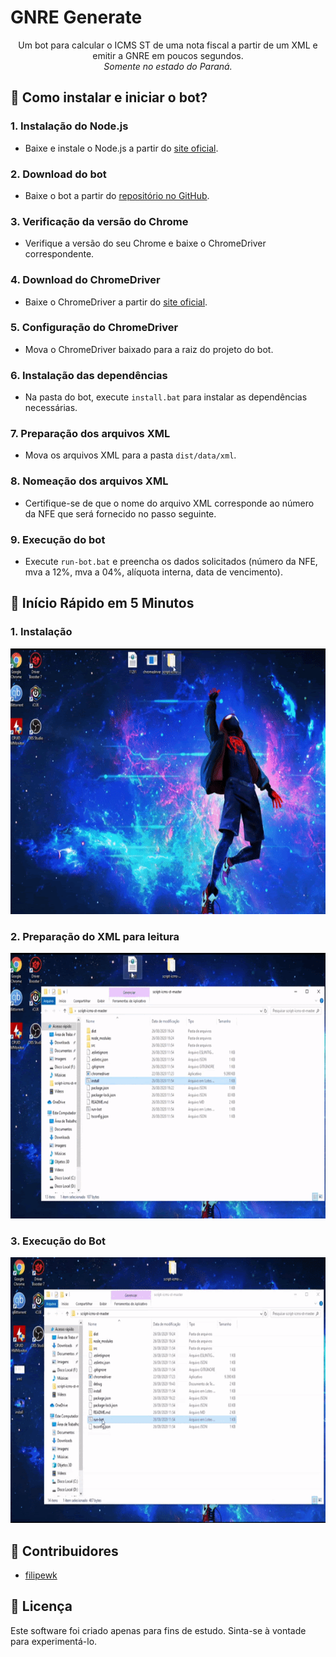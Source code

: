 # GNRE Generate

<p align="center">
    Um bot para calcular o ICMS ST de uma nota fiscal a partir de um XML e emitir a GNRE em poucos segundos. <br>
    <em>Somente no estado do Paraná.</em>
</p>

## 🚀 Como instalar e iniciar o bot?

### 1. Instalação do Node.js
- Baixe e instale o Node.js a partir do [site oficial](https://nodejs.org/en/download/).

### 2. Download do bot
- Baixe o bot a partir do [repositório no GitHub](https://github.com/filipewk/script-icms-st/archive/master.zip).

### 3. Verificação da versão do Chrome
- Verifique a versão do seu Chrome e baixe o ChromeDriver correspondente.

### 4. Download do ChromeDriver
- Baixe o ChromeDriver a partir do [site oficial](https://chromedriver.chromium.org/downloads).

### 5. Configuração do ChromeDriver
- Mova o ChromeDriver baixado para a raiz do projeto do bot.

### 6. Instalação das dependências
- Na pasta do bot, execute `install.bat` para instalar as dependências necessárias.

### 7. Preparação dos arquivos XML
- Mova os arquivos XML para a pasta `dist/data/xml`.

### 8. Nomeação dos arquivos XML
- Certifique-se de que o nome do arquivo XML corresponde ao número da NFE que será fornecido no passo seguinte.

### 9. Execução do bot
- Execute `run-bot.bat` e preencha os dados solicitados (número da NFE, mva a 12%, mva a 04%, alíquota interna, data de vencimento).

## 🚀 Início Rápido em 5 Minutos

### 1. Instalação
<div> 
  <img src="readme/install.gif" height="425">
</div>

### 2. Preparação do XML para leitura
<div> 
  <img src="readme/xml.gif" height="425">
</div>

### 3. Execução do Bot
<div> 
  <img src="readme/runbot.gif" height="425">
</div>

## 👥 Contribuidores

- [filipewk](https://instagram.com/e3filipe)

## 💌 Licença

Este software foi criado apenas para fins de estudo. Sinta-se à vontade para experimentá-lo.
